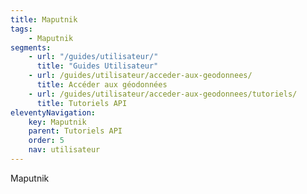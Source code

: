 ```yaml
---
title: Maputnik
tags:
    - Maputnik
segments:
    - url: "/guides/utilisateur/"
      title: "Guides Utilisateur"
    - url: /guides/utilisateur/acceder-aux-geodonnees/
      title: Accéder aux géodonnées
    - url: /guides/utilisateur/acceder-aux-geodonnees/tutoriels/
      title: Tutoriels API
eleventyNavigation:
    key: Maputnik
    parent: Tutoriels API
    order: 5
    nav: utilisateur
---
```


Maputnik
